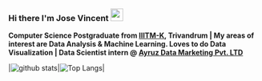 ### Hi there I'm Jose Vincent <img src="https://media.giphy.com/media/hvRJCLFzcasrR4ia7z/giphy.gif" width="25px">


__**Computer Science Postgraduate from [IIITM-K](https://www.iiitmk.ac.in/), Trivandrum | My areas of interest are Data Analysis & Machine Learning. Loves to do Data Visualization | Data Scientist intern @ [Ayruz Data Marketing Pvt. LTD](https://ayruz.com/)**__ 

<!--


Here are some ideas to get you started:

- 🔭 I’m currently working on ...
- 🌱 I’m currently learning ...
- 👯 I’m looking to collaborate on ...
- 🤔 I’m looking for help with ...
- 💬 Ask me about ...
- 📫 How to reach me: ...
- 😄 Pronouns: ...
- ⚡ Fun fact: ...
-->
|![github stats](https://github-readme-stats.vercel.app/api?username=jose-vincent&count_private=true&show_icons=true&theme=chartreuse-dark)|![Top Langs](https://github-readme-stats.vercel.app/api/top-langs/?username=jose-vincent&count_private=true&theme=chartreuse-dark)|


